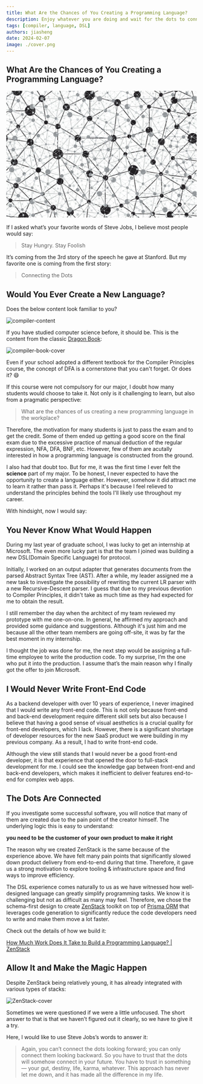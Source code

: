 ```yaml
---
title: What Are the Chances of You Creating a Programming Language?
description: Enjoy whatever you are doing and wait for the dots to connect
tags: [compiler, language, DSL]
authors: jiasheng
date: 2024-02-07
image: ./cover.png
---
```


## What Are the Chances of You Creating a Programming Language?
![Cover Image](cover.png)

If I asked what’s your favorite  words of Steve Jobs, I believe most people would say:

> Stay Hungry. Stay Foolish

It’s coming from the 3rd story of the speech he gave at Stanford.  But my favorite one is coming from the first story:

> Connecting the Dots

<!--truncate-->
## Would You Ever Create a New Language?

Does the below content look familiar to you?

![compiler-content](https://github.com/zenstackhq/zenstack/assets/16688722/7881350c-d579-4c2a-b7fa-d2768a4ca15a)

If you have studied computer science before, it should be. This is the content from the classic [Dragon Book](https://en.wikipedia.org/wiki/Compilers:_Principles,_Techniques,_and_Tools): 

![compiler-book-cover](https://github.com/zenstackhq/zenstack/assets/16688722/c0f57cd9-b0ad-4388-a7c3-8f7a94ac688f)

Even if your school adopted a different textbook for the Compiler Principles course, the concept of DFA is a cornerstone that you can't forget. Or does it? 😄

If this course were not compulsory for our major, I doubt how many students would choose to take it. Not only is it challenging to learn, but also from a pragmatic perspective:

> What are the chances of us creating a new programming language in the workplace?

Therefore, the motivation for many students is just to pass the exam and to get the credit. Some of them ended up getting a good score on the final exam due to the excessive practice of manual deduction of the regular expression, NFA, DFA, BNF, etc.  However, few of them are acutally interested in how a programming language is constructed from the ground.  

I also had that doubt too. But for me, it was the first time I ever felt the **science** part of my major.  To be honest, I never expected to have the opportunity to create a language either. However, somehow it did attract me to learn it rather than pass it. Perhaps it's because I feel relieved to understand the principles behind the tools I'll likely use throughout my career.

With hindsight, now I would say:

## You Never Know What Would Happen

During my last year of graduate school, I was lucky to get an internship at Microsoft.  The even more lucky part is that the team I joined was building a new DSL(Domain Specific Language) for protocol.  

Initially, I worked on an output adapter that generates documents from the parsed Abstract Syntax Tree (AST).  After a while, my leader assigned me a new task to investigate the possibility of rewriting the current LR parser with a new Recursive-Descent parser. I guess that due to my previous devotion to Compiler Principles, it didn't take as much time as they had expected for me to obtain the result.  

I still remember the day when the architect of my team reviewed my prototype with me one-on-one. In general, he affirmed my approach and provided some guidance and suggestions.  Although it's just him and me because all the other team members are going off-site, it was by far the best moment in my internship. 

I thought the job was done for me, the next step would be assigning a full-time employee to write the production code.  To my surprise,  I’m the one who put it into the production.  I assume that’s the main reason why I finally got the offer to join Microsoft. 

## I Would Never Write Front-End Code

As a backend developer with over 10 years of experience, I never imagined that I would write any front-end code. This is not only because front-end and back-end development require different skill sets but also because I believe that having a good sense of visual aesthetics is a crucial quality for front-end developers, which I lack.   However, there is a significant shortage of developer resources for the new SaaS product we were building in my previous company. As a result, I had to write front-end code. 

Although the view still stands that I would never be a good front-end developer, it is that experience that opened the door to full-stack development for me. I could see the knowledge gap between front-end and back-end developers, which makes it inefficient to deliver features end-to-end for complex web apps. 

## The Dots Are Connected

If you investigate some successful software, you will notice that many of them are created due to the pain point of the creator himself. The underlying logic this is easy to understand: 

**you need to be the customer of your own product to make it right**

The reason why we created ZenStack is the same because of the experience above.  We have felt many pain points that significantly slowed down product delivery from end-to-end during that time.  Therefore, it gave us a strong motivation to explore tooling & infrastructure space and find ways to improve efficiency. 

The DSL experience comes naturally to us as we have witnessed how well-designed language can greatly simplify programming tasks.  We know it is challenging but not as difficult as many may feel. Therefore, we chose the schema-first design to create [ZenStack](https://zenstack.dev/) toolkit on top of [Prisma ORM](https://www.prisma.io/) that leverages code generation to significantly reduce the code developers need to write and make them move a lot faster.

Check out the details of how we build it:

[How Much Work Does It Take to Build a Programming Language? | ZenStack](https://zenstack.dev/blog/build-language)

## Allow It and Make the Magic Happen

Despite ZenStack being relatively young, it has already integrated with various types of stacks:

![ZenStack-cover](https://github.com/zenstackhq/zenstack/assets/16688722/b2df2e5e-cdb1-4753-b144-04c3b85dfcb4)

Sometimes we were questioned if we were a little unfocused.  The short answer to that is that we haven’t figured out it clearly, so we have to give it a try.   

Here, I would like to use Steve Jobs’s words to answer it:

> Again, you can’t connect the dots looking forward; you can only connect them looking backward. So you have to trust that the dots will somehow connect in your future. You have to trust in something — your gut, destiny, life, karma, whatever. This approach has never let me down, and it has made all the difference in my life.